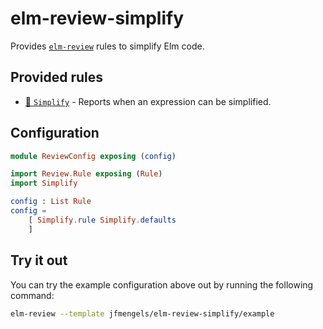 # elm-review-simplify

Provides [`elm-review`](https://package.elm-lang.org/packages/jfmengels/elm-review/latest/) rules to simplify Elm code.

## Provided rules

- [🔧 `Simplify`](https://package.elm-lang.org/packages/jfmengels/elm-review-simplify/2.0.29/Simplify/ "Provides automatic fixes") - Reports when an expression can be simplified.

## Configuration

```elm
module ReviewConfig exposing (config)

import Review.Rule exposing (Rule)
import Simplify

config : List Rule
config =
    [ Simplify.rule Simplify.defaults
    ]
```


## Try it out

You can try the example configuration above out by running the following command:

```bash
elm-review --template jfmengels/elm-review-simplify/example
```
